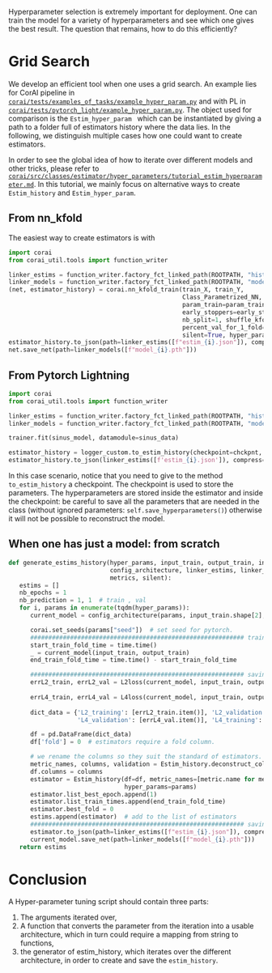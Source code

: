 Hyperparameter selection is extremely important for deployment. One can train the model for a variety of hyperparameters
and see which one gives the best result. The question that remains, how to do this efficiently?

# Grid Search

We develop an efficient tool when one uses a grid search. An example lies for CorAI pipeline
in [`corai/tests/examples_of_tasks/example_hyper_param.py`](https://github.com/Code-Cornelius/CorAI/blob/master/corai/tests/examples_of_tasks/example_hyper_param.py)
and with PL in [`corai/tests/pytorch_light/example_hyper_param.py`](https://github.com/Code-Cornelius/CorAI/blob/master/corai/tests/pytorch_light/example_hyper_param.py).
The object used for comparison is the `Estim_hyper_param ` which can be instantiated by giving a path to a folder full of
estimators history where the data lies. In the following, we distinguish multiple cases how one could want to create
estimators.

In order to see the global idea of how to iterate over different models and other tricks, please refer
to   [`corai/src/classes/estimator/hyper_parameters/tutorial_estim_hyperparameter.md`](https://github.com/Code-Cornelius/CorAI/blob/master/corai/src/classes/estimator/hyper_parameters/tutorial_estim_hyperparameter.md). 
In this tutorial, we mainly focus on alternative ways to create `Estim_history` and `Estim_hyper_param`.

## From nn_kfold

The easiest way to create estimators is with

```python
import corai
from corai_util.tools import function_writer

linker_estims = function_writer.factory_fct_linked_path(ROOTPATH, "histories_path")
linker_models = function_writer.factory_fct_linked_path(ROOTPATH, "models_path")
(net, estimator_history) = corai.nn_kfold_train(train_X, train_Y,
                                                Class_Parametrized_NN,
                                                param_train=param_training,
                                                early_stoppers=early_stoppers,
                                                nb_split=1, shuffle_kfold=True,
                                                percent_val_for_1_fold=20,
                                                silent=True, hyper_param=params)
estimator_history.to_json(path=linker_estims([f"estim_{i}.json"]), compress=False)
net.save_net(path=linker_models([f"model_{i}.pth"]))
```

## From Pytorch Lightning

```python
import corai
from corai_util.tools import function_writer

linker_estims = function_writer.factory_fct_linked_path(ROOTPATH, "histories_path")
linker_models = function_writer.factory_fct_linked_path(ROOTPATH, "models_path")

trainer.fit(sinus_model, datamodule=sinus_data)

estimator_history = logger_custom.to_estim_history(checkpoint=chckpnt, train_time=final_time)
estimator_history.to_json(linker_estims([f'estim_{i}.json']), compress=False)
```

In this case scenario, notice that you need to give to the method `to_estim_history` a checkpoint. The checkpoint is
used to store the parameters. The hyperparameters are stored inside the estimator and inside the checkpoint:
be careful to save all the parameters that are needed in the class
(without ignored parameters: `self.save_hyperparameters()`)
otherwise it will not be possible to reconstruct the model.

## When one has just a model: from scratch

```python
def generate_estims_history(hyper_params, input_train, output_train, input_test, output_test,
                            config_architecture, linker_estims, linker_models,
                            metrics, silent):
   estims = []
   nb_epochs = 1
   nb_prediction = 1, 1  # train , val
   for i, params in enumerate(tqdm(hyper_params)):
      current_model = config_architecture(params, input_train.shape[2], output_train.shape[2])

      corai.set_seeds(params["seed"])  # set seed for pytorch.
      ########################################################### training
      start_train_fold_time = time.time()
      _ = current_model(input_train, output_train)
      end_train_fold_time = time.time() - start_train_fold_time

      ########################################################### saving the results
      errL2_train, errL2_val = L2loss(current_model, input_train, output_train), L2loss(current_model, input_test,
                                                                                        output_test)
      errL4_train, errL4_val = L4loss(current_model, input_train, output_train), L4loss(current_model, input_test,
                                                                                        output_test)
      dict_data = {'L2_training': [errL2_train.item()], 'L2_validation': [errL2_val.item()],
                   'L4_validation': [errL4_val.item()], 'L4_training': [errL4_train.item()], 'epoch': [nb_epochs]}

      df = pd.DataFrame(dict_data)
      df['fold'] = 0  # estimators require a fold column.

      # we rename the columns so they suit the standard of estimators.
      metric_names, columns, validation = Estim_history.deconstruct_column_names(df.columns)
      df.columns = columns
      estimator = Estim_history(df=df, metric_names=[metric.name for metric in metrics], validation=validation,
                                hyper_params=params)
      estimator.list_best_epoch.append(1)
      estimator.list_train_times.append(end_train_fold_time)
      estimator.best_fold = 0
      estims.append(estimator)  # add to the list of estimators
      ########################################################### saving
      estimator.to_json(path=linker_estims([f"estim_{i}.json"]), compress=False)
      current_model.save_net(path=linker_models([f"model_{i}.pth"]))
   return estims
```

# Conclusion

A Hyper-parameter tuning script should contain three parts:

1. The arguments iterated over,
2. A function that converts the parameter from the iteration into a usable architecture, which in turn could require a
   mapping from string to functions,
3. the generator of estim_history, which iterates over the different architecture, in order to create and save
   the `estim_history`.